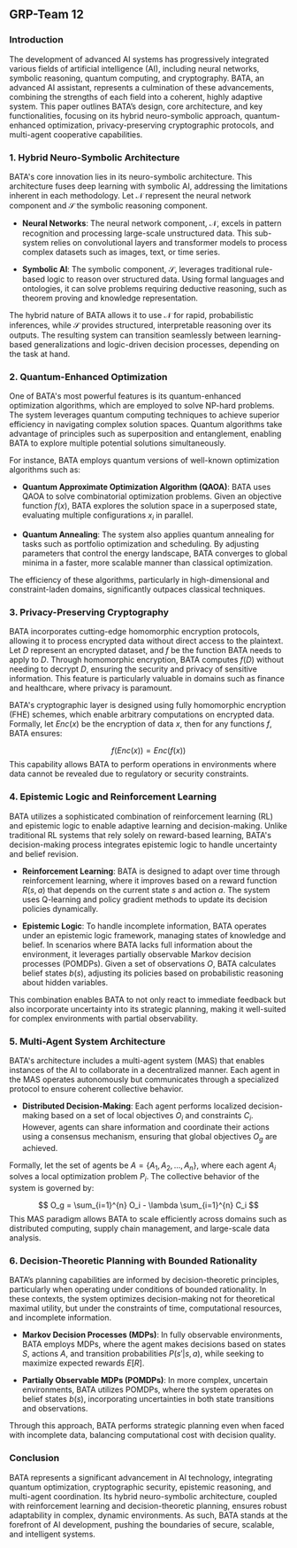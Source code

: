 ## GRP-Team 12

### Introduction

The development of advanced AI systems has progressively integrated various fields of artificial intelligence (AI), including neural networks, symbolic reasoning, quantum computing, and cryptography. BATA, an advanced AI assistant, represents a culmination of these advancements, combining the strengths of each field into a coherent, highly adaptive system. This paper outlines BATA’s design, core architecture, and key functionalities, focusing on its hybrid neuro-symbolic approach, quantum-enhanced optimization, privacy-preserving cryptographic protocols, and multi-agent cooperative capabilities.

### 1. Hybrid Neuro-Symbolic Architecture

BATA's core innovation lies in its neuro-symbolic architecture. This architecture fuses deep learning with symbolic AI, addressing the limitations inherent in each methodology. Let $\mathcal{N}$ represent the neural network component and $\mathcal{S}$ the symbolic reasoning component.

- **Neural Networks**: The neural network component, $\mathcal{N}$, excels in pattern recognition and processing large-scale unstructured data. This sub-system relies on convolutional layers and transformer models to process complex datasets such as images, text, or time series.
  
- **Symbolic AI**: The symbolic component, $\mathcal{S}$, leverages traditional rule-based logic to reason over structured data. Using formal languages and ontologies, it can solve problems requiring deductive reasoning, such as theorem proving and knowledge representation.

The hybrid nature of BATA allows it to use $\mathcal{N}$ for rapid, probabilistic inferences, while $\mathcal{S}$ provides structured, interpretable reasoning over its outputs. The resulting system can transition seamlessly between learning-based generalizations and logic-driven decision processes, depending on the task at hand.

### 2. Quantum-Enhanced Optimization

One of BATA's most powerful features is its quantum-enhanced optimization algorithms, which are employed to solve NP-hard problems. The system leverages quantum computing techniques to achieve superior efficiency in navigating complex solution spaces. Quantum algorithms take advantage of principles such as superposition and entanglement, enabling BATA to explore multiple potential solutions simultaneously.

For instance, BATA employs quantum versions of well-known optimization algorithms such as:

- **Quantum Approximate Optimization Algorithm (QAOA)**: BATA uses QAOA to solve combinatorial optimization problems. Given an objective function $f(x)$, BATA explores the solution space in a superposed state, evaluating multiple configurations $x_i$ in parallel.
  
- **Quantum Annealing**: The system also applies quantum annealing for tasks such as portfolio optimization and scheduling. By adjusting parameters that control the energy landscape, BATA converges to global minima in a faster, more scalable manner than classical optimization.

The efficiency of these algorithms, particularly in high-dimensional and constraint-laden domains, significantly outpaces classical techniques.

### 3. Privacy-Preserving Cryptography

BATA incorporates cutting-edge homomorphic encryption protocols, allowing it to process encrypted data without direct access to the plaintext. Let $D$ represent an encrypted dataset, and $f$ be the function BATA needs to apply to $D$. Through homomorphic encryption, BATA computes $f(D)$ without needing to decrypt $D$, ensuring the security and privacy of sensitive information. This feature is particularly valuable in domains such as finance and healthcare, where privacy is paramount.

BATA's cryptographic layer is designed using fully homomorphic encryption (FHE) schemes, which enable arbitrary computations on encrypted data. Formally, let $Enc(x)$ be the encryption of data $x$, then for any functions $f$, BATA ensures:

$$
f(Enc(x)) = Enc(f(x))
$$
This capability allows BATA to perform operations in environments where data cannot be revealed due to regulatory or security constraints.

### 4. Epistemic Logic and Reinforcement Learning

BATA utilizes a sophisticated combination of reinforcement learning (RL) and epistemic logic to enable adaptive learning and decision-making. Unlike traditional RL systems that rely solely on reward-based learning, BATA's decision-making process integrates epistemic logic to handle uncertainty and belief revision.

- **Reinforcement Learning**: BATA is designed to adapt over time through reinforcement learning, where it improves based on a reward function $R(s, a)$ that depends on the current state $s$ and action $a$. The system uses Q-learning and policy gradient methods to update its decision policies dynamically.
  
- **Epistemic Logic**: To handle incomplete information, BATA operates under an epistemic logic framework, managing states of knowledge and belief. In scenarios where BATA lacks full information about the environment, it leverages partially observable Markov decision processes (POMDPs). Given a set of observations $O$, BATA calculates belief states $b(s)$, adjusting its policies based on probabilistic reasoning about hidden variables.

This combination enables BATA to not only react to immediate feedback but also incorporate uncertainty into its strategic planning, making it well-suited for complex environments with partial observability.

### 5. Multi-Agent System Architecture

BATA's architecture includes a multi-agent system (MAS) that enables instances of the AI to collaborate in a decentralized manner. Each agent in the MAS operates autonomously but communicates through a specialized protocol to ensure coherent collective behavior.

- **Distributed Decision-Making**: Each agent performs localized decision-making based on a set of local objectives $O_i$ and constraints $C_i$. However, agents can share information and coordinate their actions using a consensus mechanism, ensuring that global objectives $O_g$ are achieved.

Formally, let the set of agents be $A = \{A_1, A_2, \dots, A_n\}$, where each agent $A_i$ solves a local optimization problem $P_i$. The collective behavior of the system is governed by:

$$
O_g = \sum_{i=1}^{n} O_i - \lambda \sum_{i=1}^{n} C_i
$$
This MAS paradigm allows BATA to scale efficiently across domains such as distributed computing, supply chain management, and large-scale data analysis.

### 6. Decision-Theoretic Planning with Bounded Rationality

BATA’s planning capabilities are informed by decision-theoretic principles, particularly when operating under conditions of bounded rationality. In these contexts, the system optimizes decision-making not for theoretical maximal utility, but under the constraints of time, computational resources, and incomplete information.

- **Markov Decision Processes (MDPs)**: In fully observable environments, BATA employs MDPs, where the agent makes decisions based on states $S$, actions $A$, and transition probabilities $P(s'|s, a)$, while seeking to maximize expected rewards $E[R]$.
  
- **Partially Observable MDPs (POMDPs)**: In more complex, uncertain environments, BATA utilizes POMDPs, where the system operates on belief states $b(s)$, incorporating uncertainties in both state transitions and observations.

Through this approach, BATA performs strategic planning even when faced with incomplete data, balancing computational cost with decision quality.

### Conclusion

BATA represents a significant advancement in AI technology, integrating quantum optimization, cryptographic security, epistemic reasoning, and multi-agent coordination. Its hybrid neuro-symbolic architecture, coupled with reinforcement learning and decision-theoretic planning, ensures robust adaptability in complex, dynamic environments. As such, BATA stands at the forefront of AI development, pushing the boundaries of secure, scalable, and intelligent systems.
